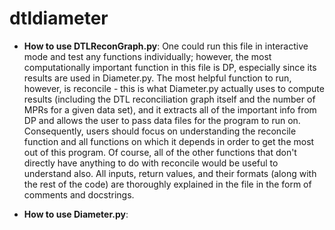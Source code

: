 # dtldiameter

* __**How to use DTLReconGraph.py**__: One could run this file in interactive mode and test any functions individually; however, the most computationally important function in this file is DP, especially since its results are used in Diameter.py. The most helpful function to run, however, is reconcile - this is what Diameter.py actually uses to compute results (including the DTL reconciliation graph itself and the number of MPRs for a given data set), and it extracts all of the important info from DP and allows the user to pass data files for the program to run on. Consequently, users should focus on understanding the reconcile function and all functions on which it depends in order to get the most out of this program. Of course, all of the other functions that don't directly have anything to do with reconcile would be useful to understand also. All inputs, return values, and their formats (along with the rest of the code) are thoroughly explained in the file in the form of comments and docstrings.

* __**How to use Diameter.py**__:
